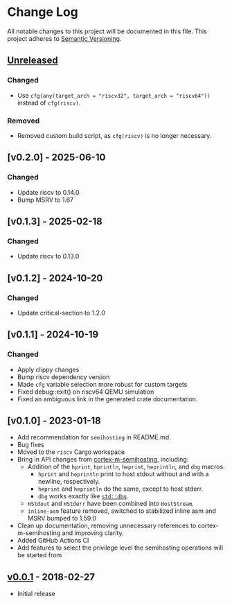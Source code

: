# Change Log

All notable changes to this project will be documented in this file.
This project adheres to [Semantic Versioning](http://semver.org/).

## [Unreleased]

### Changed

- Use `cfg(any(target_arch = "riscv32", target_arch = "riscv64"))` instead of `cfg(riscv)`.

### Removed

- Removed custom build script, as `cfg(riscv)` is no longer necessary.

## [v0.2.0] - 2025-06-10

### Changed

- Update riscv to 0.14.0
- Bump MSRV to 1.67

## [v0.1.3] - 2025-02-18

### Changed

- Update riscv to 0.13.0

## [v0.1.2] - 2024-10-20

### Changed

- Update critical-section to 1.2.0

## [v0.1.1] - 2024-10-19

### Changed

- Apply clippy changes
- Bump riscv dependency version
- Made `cfg` variable selection more robust for custom targets
- Fixed debug::exit() on riscv64 QEMU simulation
- Fixed an ambiguous link in the generated crate documentation.

## [v0.1.0] - 2023-01-18

- Add recommendation for `semihosting` in README.md.
- Bug fixes
- Moved to the `riscv` Cargo workspace
- Bring in API changes from
  [cortex-m-semihosting](https://github.com/rust-embedded/cortex-m/tree/master/cortex-m-semihosting),
  including:
    - Addition of the `hprint`, `hprintln`, `heprint`, `heprintln`, and `dbg`
      macros.
        - `hprint` and `heprintln` print to host stdout without and with a
          newline, respectively.
        - `heprint` and `heprintln` do the same, except to host stderr.
        - `dbg` works exactly like
          [`std::dbg`](https://doc.rust-lang.org/std/macro.dbg.html).
    - `HStdout` and `HStderr` have been combined into `HostStream`.
    - `inline-asm` feature removed, switched to stabilized inline asm and MSRV
      bumped to 1.59.0
- Clean up documentation, removing unnecessary references to
  cortex-m-semihosting and improving clarity.
- Added GitHub Actions CI
- Add features to select the privilege level the semihosting operations will be
  started from

## [v0.0.1] - 2018-02-27

- Initial release

[Unreleased]: https://github.com/riscv-rust/riscv-semihosting/compare/cb1afe4002d576b87bfd4c199f42a43815984ce4..HEAD
[v0.0.1]: https://github.com/riscv-rust/riscv-semihosting/tree/cb1afe4002d576b87bfd4c199f42a43815984ce4
